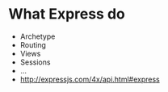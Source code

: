# What Express do
* Archetype
* Routing
* Views
* Sessions
* ...
* http://expressjs.com/4x/api.html#express
